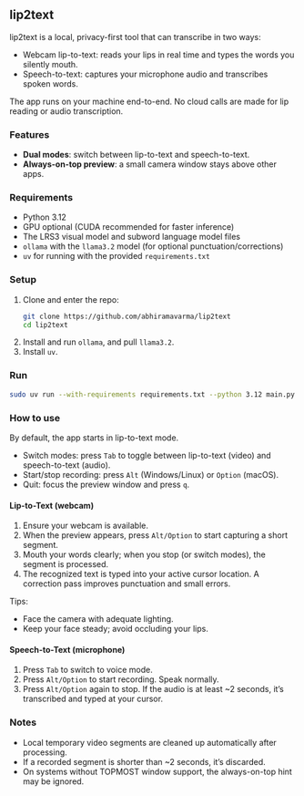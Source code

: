 ## lip2text

lip2text is a local, privacy-first tool that can transcribe in two ways:

- Webcam lip-to-text: reads your lips in real time and types the words you silently mouth.
- Speech-to-text: captures your microphone audio and transcribes spoken words.

The app runs on your machine end-to-end. No cloud calls are made for lip reading or audio transcription.

### Features
- **Dual modes**: switch between lip-to-text and speech-to-text.
- **Always-on-top preview**: a small camera window stays above other apps.


### Requirements
- Python 3.12
- GPU optional (CUDA recommended for faster inference)
- The LRS3 visual model and subword language model files
- `ollama` with the `llama3.2` model (for optional punctuation/corrections)
- `uv` for running with the provided `requirements.txt`

### Setup
1. Clone and enter the repo:
   ```bash
   git clone https://github.com/abhiramavarma/lip2text
   cd lip2text
   ```
2. Install and run `ollama`, and pull `llama3.2`.
3. Install `uv`.
### Run
```bash
sudo uv run --with-requirements requirements.txt --python 3.12 main.py config_filename=./configs/LRS3_V_WER19.1.ini detector=mediapipe
```

### How to use

By default, the app starts in lip-to-text mode.

- Switch modes: press `Tab` to toggle between lip-to-text (video) and speech-to-text (audio).
- Start/stop recording: press `Alt` (Windows/Linux) or `Option` (macOS).
- Quit: focus the preview window and press `q`.

#### Lip-to-Text (webcam)
1. Ensure your webcam is available.
2. When the preview appears, press `Alt/Option` to start capturing a short segment.
3. Mouth your words clearly; when you stop (or switch modes), the segment is processed.
4. The recognized text is typed into your active cursor location. A correction pass improves punctuation and small errors.

Tips:
- Face the camera with adequate lighting.
- Keep your face steady; avoid occluding your lips.

#### Speech-to-Text (microphone)
1. Press `Tab` to switch to voice mode.
2. Press `Alt/Option` to start recording. Speak normally.
3. Press `Alt/Option` again to stop. If the audio is at least ~2 seconds, it’s transcribed and typed at your cursor.

### Notes
- Local temporary video segments are cleaned up automatically after processing.
- If a recorded segment is shorter than ~2 seconds, it’s discarded.
- On systems without TOPMOST window support, the always-on-top hint may be ignored.

